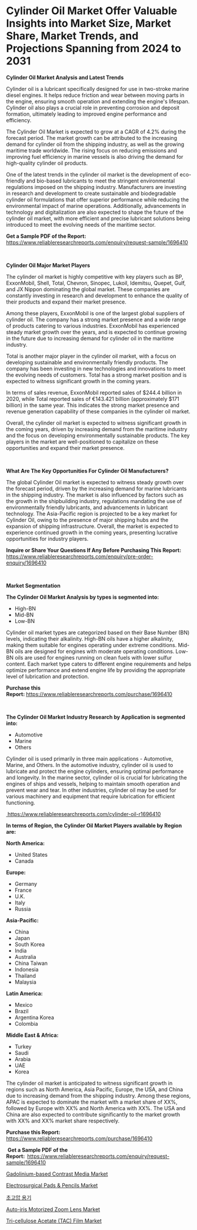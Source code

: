 <p><h1>Cylinder Oil Market Offer Valuable Insights into Market Size, Market Share, Market Trends, and Projections Spanning from 2024 to 2031</h1></p><p><strong>Cylinder Oil Market Analysis and Latest Trends</strong></p>
<p><p>Cylinder oil is a lubricant specifically designed for use in two-stroke marine diesel engines. It helps reduce friction and wear between moving parts in the engine, ensuring smooth operation and extending the engine's lifespan. Cylinder oil also plays a crucial role in preventing corrosion and deposit formation, ultimately leading to improved engine performance and efficiency.</p><p>The Cylinder Oil Market is expected to grow at a CAGR of 4.2% during the forecast period. The market growth can be attributed to the increasing demand for cylinder oil from the shipping industry, as well as the growing maritime trade worldwide. The rising focus on reducing emissions and improving fuel efficiency in marine vessels is also driving the demand for high-quality cylinder oil products.</p><p>One of the latest trends in the cylinder oil market is the development of eco-friendly and bio-based lubricants to meet the stringent environmental regulations imposed on the shipping industry. Manufacturers are investing in research and development to create sustainable and biodegradable cylinder oil formulations that offer superior performance while reducing the environmental impact of marine operations. Additionally, advancements in technology and digitalization are also expected to shape the future of the cylinder oil market, with more efficient and precise lubricant solutions being introduced to meet the evolving needs of the maritime sector.</p></p>
<p><strong>Get a Sample PDF of the Report:&nbsp;</strong> <a href="https://www.reliableresearchreports.com/enquiry/request-sample/1696410">https://www.reliableresearchreports.com/enquiry/request-sample/1696410</a></p>
<p>&nbsp;</p>
<p><strong>Cylinder Oil Major Market Players</strong></p>
<p><p>The cylinder oil market is highly competitive with key players such as BP, ExxonMobil, Shell, Total, Chevron, Sinopec, Lukoil, Idemitsu, Quepet, Gulf, and JX Nippon dominating the global market. These companies are constantly investing in research and development to enhance the quality of their products and expand their market presence. </p><p>Among these players, ExxonMobil is one of the largest global suppliers of cylinder oil. The company has a strong market presence and a wide range of products catering to various industries. ExxonMobil has experienced steady market growth over the years, and is expected to continue growing in the future due to increasing demand for cylinder oil in the maritime industry.</p><p>Total is another major player in the cylinder oil market, with a focus on developing sustainable and environmentally friendly products. The company has been investing in new technologies and innovations to meet the evolving needs of customers. Total has a strong market position and is expected to witness significant growth in the coming years.</p><p>In terms of sales revenue, ExxonMobil reported sales of $244.4 billion in 2020, while Total reported sales of €143.421 billion (approximately $171 billion) in the same year. This indicates the strong market presence and revenue generation capability of these companies in the cylinder oil market.</p><p>Overall, the cylinder oil market is expected to witness significant growth in the coming years, driven by increasing demand from the maritime industry and the focus on developing environmentally sustainable products. The key players in the market are well-positioned to capitalize on these opportunities and expand their market presence.</p></p>
<p>&nbsp;</p>
<p><strong>What Are The Key Opportunities For Cylinder Oil Manufacturers?</strong></p>
<p><p>The global Cylinder Oil market is expected to witness steady growth over the forecast period, driven by the increasing demand for marine lubricants in the shipping industry. The market is also influenced by factors such as the growth in the shipbuilding industry, regulations mandating the use of environmentally friendly lubricants, and advancements in lubricant technology. The Asia-Pacific region is projected to be a key market for Cylinder Oil, owing to the presence of major shipping hubs and the expansion of shipping infrastructure. Overall, the market is expected to experience continued growth in the coming years, presenting lucrative opportunities for industry players.</p></p>
<p><strong>Inquire or Share Your Questions If Any Before Purchasing This Report:</strong> <a href="https://www.reliableresearchreports.com/enquiry/pre-order-enquiry/1696410">https://www.reliableresearchreports.com/enquiry/pre-order-enquiry/1696410</a></p>
<p>&nbsp;</p>
<p><strong>Market Segmentation</strong></p>
<p><strong>The Cylinder Oil Market Analysis by types is segmented into:</strong></p>
<p><ul><li>High-BN</li><li>Mid-BN</li><li>Low-BN</li></ul></p>
<p><p>Cylinder oil market types are categorized based on their Base Number (BN) levels, indicating their alkalinity. High-BN oils have a higher alkalinity, making them suitable for engines operating under extreme conditions. Mid-BN oils are designed for engines with moderate operating conditions. Low-BN oils are used for engines running on clean fuels with lower sulfur content. Each market type caters to different engine requirements and helps optimize performance and extend engine life by providing the appropriate level of lubrication and protection.</p></p>
<p><strong>Purchase this Report:&nbsp;</strong><a href="https://www.reliableresearchreports.com/purchase/1696410">https://www.reliableresearchreports.com/purchase/1696410</a></p>
<p>&nbsp;</p>
<p><strong>The Cylinder Oil Market Industry Research by Application is segmented into:</strong></p>
<p><ul><li>Automotive</li><li>Marine</li><li>Others</li></ul></p>
<p><p>Cylinder oil is used primarily in three main applications - Automotive, Marine, and Others. In the automotive industry, cylinder oil is used to lubricate and protect the engine cylinders, ensuring optimal performance and longevity. In the marine sector, cylinder oil is crucial for lubricating the engines of ships and vessels, helping to maintain smooth operation and prevent wear and tear. In other industries, cylinder oil may be used for various machinery and equipment that require lubrication for efficient functioning.</p></p>
<p><a href="https://www.reliableresearchreports.com/cylinder-oil-r1696410">&nbsp;https://www.reliableresearchreports.com/cylinder-oil-r1696410</a></p>
<p><strong>In terms of Region, the Cylinder Oil Market Players available by Region are:</strong></p>
<p>
    <p> <strong> North America: </strong>
        <ul>
            <li>United States</li>
            <li>Canada</li>
        </ul>
        </p> 
    <p> <strong> Europe: </strong>
        <ul>
            <li>Germany</li>
            <li>France</li>
            <li>U.K.</li>
            <li>Italy</li>
            <li>Russia</li>
        </ul>
        </p> 
    <p> <strong> Asia-Pacific: </strong>
        <ul>
            <li>China</li>
            <li>Japan</li>
            <li>South Korea</li>
            <li>India</li>
            <li>Australia</li>
            <li>China Taiwan</li>
            <li>Indonesia</li>
            <li>Thailand</li>
            <li>Malaysia</li>
        </ul>
        </p> 
    <p> <strong> Latin America: </strong>
        <ul>
            <li>Mexico</li>
            <li>Brazil</li>
            <li>Argentina Korea</li>
            <li>Colombia</li>
        </ul>
        </p> 
    <p> <strong> Middle East & Africa: </strong>
        <ul>
            <li>Turkey</li>
            <li>Saudi</li>
            <li>Arabia</li>
            <li>UAE</li>
            <li>Korea</li>
        </ul>
    </p>
    </p>
<p><p>The cylinder oil market is anticipated to witness significant growth in regions such as North America, Asia Pacific, Europe, the USA, and China due to increasing demand from the shipping industry. Among these regions, APAC is expected to dominate the market with a market share of XX%, followed by Europe with XX% and North America with XX%. The USA and China are also expected to contribute significantly to the market growth with XX% and XX% market share respectively.</p></p>
<p><strong>Purchase this Report: </strong><a href="https://www.reliableresearchreports.com/purchase/1696410">https://www.reliableresearchreports.com/purchase/1696410</a></p>
<p>&nbsp;<strong>Get a Sample PDF of the Report:&nbsp;&nbsp;</strong><a href="https://www.reliableresearchreports.com/enquiry/request-sample/1696410">https://www.reliableresearchreports.com/enquiry/request-sample/1696410</a></p>
<p><strong></strong></p>
<p><p><a href="https://www.linkedin.com/pulse/gadolinium-based-contrast-media-market-exploring-share-eunnf">Gadolinium-based Contrast Media Market</a></p><p><a href="https://www.linkedin.com/pulse/electrosurgical-pads-amp-pencils-market-trends-forecast-tm9df">Electrosurgical Pads & Pencils Market</a></p><p><a href="https://github.com/chupp85/Market-Research-Report-List-1/blob/main/125526464044.md">초고압 용기</a></p><p><a href="https://github.com/nathandecarvalho/Market-Research-Report-List-3/blob/main/auto-iris-motorized-zoom-lens-market.md">Auto-iris Motorized Zoom Lens Market</a></p><p><a href="https://github.com/kosella/Market-Research-Report-List-3/blob/main/tri-cellulose-acetate-tac-film-market.md">Tri-cellulose Acetate (TAC) Film Market</a></p></p>